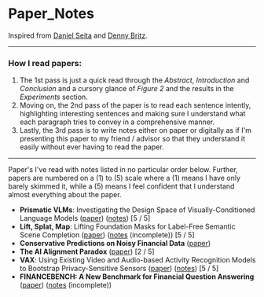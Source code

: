 # Paper_Notes

Inspired from [Daniel Seita](https://github.com/DanielTakeshi/Paper_Notes/tree/master?tab=readme-ov-file) and [Denny Britz](https://github.com/dennybritz/deeplearning-papernotes).

---

### How I read papers:
1. The 1st pass is just a quick read through the _Abstract_, _Introduction_ and _Conclusion_ and a cursory glance of _Figure 2_ and the results in the _Experiments_ section.
2. Moving on, the 2nd pass of the paper is to read each sentence intently, highlighting interesting sentences and making sure I understand what each paragraph tries to convey in a comprehensive manner.
3. Lastly, the 3rd pass is to write notes either on paper or digitally as if I'm presenting this paper to my friend / advisor so that they understand it easily without ever having to read the paper. 

---

Paper's I've read with notes listed in no particular order below. Further, papers are numbered on a (1) to (5) scale where a (1) means I have only barely skimmed it, while a (5) means I feel confident that I understand almost everything about the paper.

- **Prismatic VLMs**: Investigating the Design Space of Visually-Conditioned Language Models ([paper](https://arxiv.org/abs/2402.07865)) ([notes](https://drive.google.com/file/d/1HMbDBFqDR4RZgz3_t3EeLVDisWWaCcZi/view?usp=sharing)) [5 / 5]
- **Lift, Splat, Map**: Lifting Foundation Masks for Label-Free Semantic Scene Completion ([paper](https://arxiv.org/abs/2407.03425)) ([notes](https://drive.google.com/file/d/1yCxtaWJLzanl2dtA1RW9rm22JrzB9zeA/view?usp=sharing) (incomplete)) [5 / 5]
- **Conservative Predictions on Noisy Financial Data** ([paper](https://arxiv.org/abs/2310.11815))
- **The AI Alignment Paradox** ([paper](https://arxiv.org/abs/2405.20806v2)) [2 / 5]
- **VAX**: Using Existing Video and Audio-based Activity Recognition Models to Bootstrap Privacy-Sensitive Sensors ([paper](https://dl.acm.org/doi/abs/10.1145/3610907)) ([notes](https://drive.google.com/file/d/1dl7RzKTX7nXxt1Lk4mku6yqqQx-JQdrS/view?usp=sharing)) [5 / 5]
- **FINANCEBENCH: A New Benchmark for Financial Question Answering** ([paper](https://arxiv.org/pdf/2311.11944)) ([notes](https://github.com/annimukherjee/Paper_Notes/blob/main/notes/financebench_notes.md) (incomplete))

